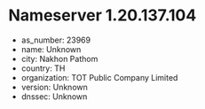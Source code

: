 # Nameserver 1.20.137.104

* as_number: 23969
* name: Unknown
* city: Nakhon Pathom
* country: TH
* organization: TOT Public Company Limited
* version: Unknown
* dnssec: Unknown
